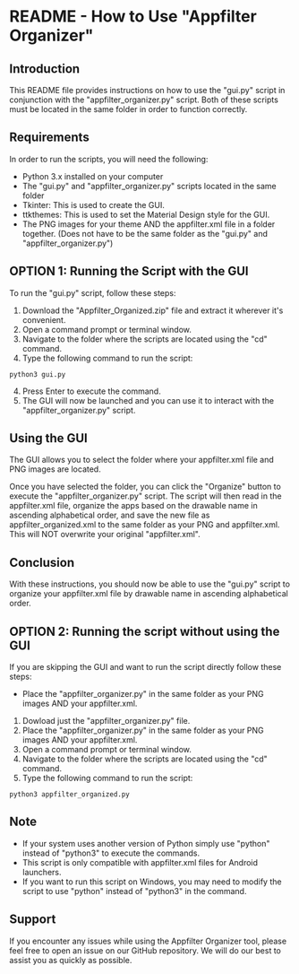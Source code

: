 # README - How to Use "Appfilter Organizer"

## Introduction
This README file provides instructions on how to use the "gui.py" script in conjunction with the "appfilter_organizer.py" script. Both of these scripts must be located in the same folder in order to function correctly.

## Requirements
In order to run the scripts, you will need the following:
- Python 3.x installed on your computer
- The "gui.py" and "appfilter_organizer.py" scripts located in the same folder
- Tkinter: This is used to create the GUI.
- ttkthemes: This is used to set the Material Design style for the GUI.
- The PNG images for your theme AND the appfilter.xml file in a folder together. (Does not have to be the same folder as the "gui.py" and "appfilter_organizer.py")

## OPTION 1: Running the Script with the GUI
To run the "gui.py" script, follow these steps:

1. Download the "Appfilter_Organized.zip" file and extract it wherever it's convenient.
2. Open a command prompt or terminal window.
3. Navigate to the folder where the scripts are located using the "cd" command.
4. Type the following command to run the script:

``` python3 gui.py ```

4. Press Enter to execute the command.
5. The GUI will now be launched and you can use it to interact with the "appfilter_organizer.py" script.

## Using the GUI
The GUI allows you to select the folder where your appfilter.xml file and PNG images are located.

Once you have selected the folder, you can click the "Organize" button to execute the "appfilter_organizer.py" script. The script will then read in the appfilter.xml file, organize the apps based on the drawable name in ascending alphabetical order, and save the new file as appfilter_organized.xml to the same folder as your PNG and appfilter.xml. This will NOT overwrite your original "appfilter.xml".

## Conclusion
With these instructions, you should now be able to use the "gui.py" script to organize your appfilter.xml file by drawable name in ascending alphabetical order.


## OPTION 2: Running the script without using the GUI

If you are skipping the GUI and want to run the script directly follow these steps:
- Place the "appfilter_organizer.py" in the same folder as your PNG images AND your appfilter.xml.
1. Dowload just the "appfilter_organizer.py" file.
2. Place the "appfilter_organizer.py" in the same folder as your PNG images AND your appfilter.xml.
3. Open a command prompt or terminal window.
4. Navigate to the folder where the scripts are located using the "cd" command.
5. Type the following command to run the script:

``` python3 appfilter_organized.py ```

## Note

- If your system uses another version of Python simply use "python" instead of "python3" to execute the commands.
- This script is only compatible with appfilter.xml files for Android launchers.
- If you want to run this script on Windows, you may need to modify the script to use "python" instead of "python3" in the command.

## Support
If you encounter any issues while using the Appfilter Organizer tool, please feel free to open an issue on our GitHub repository. We will do our best to assist you as quickly as possible.
